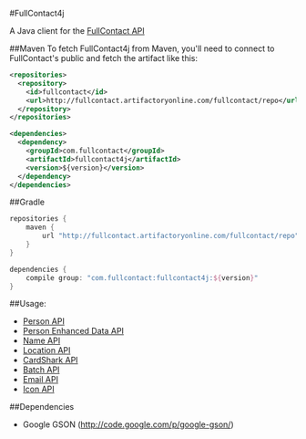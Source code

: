 #FullContact4j

A Java client for the [FullContact API](http://www.fullcontact.com/docs)


##Maven
To fetch FullContact4j from Maven, you'll need to connect to FullContact's public and fetch the artifact like this:
```xml
<repositories>
  <repository>
    <id>fullcontact</id>
    <url>http://fullcontact.artifactoryonline.com/fullcontact/repo</url>
  </repository>
</repositories>

<dependencies>
  <dependency>
    <groupId>com.fullcontact</groupId>
    <artifactId>fullcontact4j</artifactId>
    <version>${version}</version>
  </dependency>
</dependencies>
```

##Gradle
```groovy
repositories {
    maven {
        url "http://fullcontact.artifactoryonline.com/fullcontact/repo"
    }
}

dependencies {
    compile group: "com.fullcontact:fullcontact4j:${version}"
}
```


##Usage:

* [Person API](/fullcontact/fullcontact4j/tree/refactoring/docs/person/)
* [Person Enhanced Data API](/fullcontact/fullcontact4j/tree/refactoring/docs/enhancedData/)
* [Name API](/fullcontact/fullcontact4j/tree/refactoring/docs/name/)
* [Location API](/fullcontact/fullcontact4j/tree/refactoring/docs/location/)
* [CardShark API](/fullcontact/fullcontact4j/tree/refactoring/docs/cardShark/)
* [Batch API](/fullcontact/fullcontact4j/tree/refactoring/docs/batch/)
* [Email API](/fullcontact/fullcontact4j/tree/refactoring/docs/email/)
* [Icon API](/fullcontact/fullcontact4j/tree/refactoring/docs/icon/)

##Dependencies
* Google GSON (http://code.google.com/p/google-gson/)
